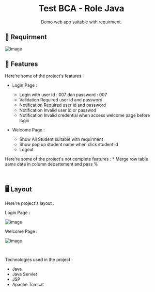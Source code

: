 <h1 align="center" id="title">Test BCA - Role Java</h1>


<p align="center" id="description">Demo web app suitable with requirment.</p>

<h2>📄 Requirment</h2>

![image](https://github.com/mdzakied/test-bca/assets/87967665/1e3ce5d8-3112-4772-90e7-a6594f9d5efe)


<h2>🧐 Features</h2>

Here're some of the project's features :

*  Login Page :
    * Login with user id : 007 dan password : 007
    * Validation Required user id and password
    * Notification Required user id and password
    * Notification Invalid user id or passwod
    * Notification Invalid credential when access welcome page before login
    
*  Welcome Page :
    * Show All Student suitable with requirment
    * Show pop up student name when click student id
    * Logout
 
Here're some of the project's not complete features :
    * Merge row table same data in column departement and pass %

<br />
<h2>🖥️ Layout</h2>

Here're project's layout :

Login Page :

![image](https://github.com/mdzakied/test-bca/assets/87967665/7f3371c3-873f-47e7-80df-371dc60790f6)

Welcome Page :

![image](https://github.com/mdzakied/test-bca/assets/87967665/9ab1ea87-6b2b-4329-9ad6-e00831b213a3)

<br />


Technologies used in the project :

*   Java
*   Java Servlet
*   JSP
*   Apache Tomcat
